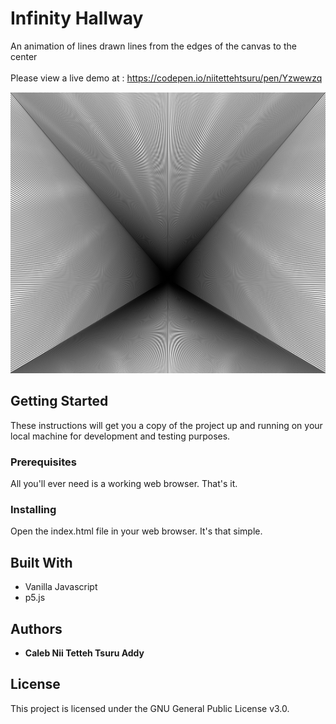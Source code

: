 # Infinity Hallway
An animation of lines drawn lines from the edges of the canvas to the center<br>  
Please view a live demo at : https://codepen.io/niitettehtsuru/pen/Yzwewzq<br>

<img width="1345px" height="450px"  src ="img/img.png">
 
## Getting Started

These instructions will get you a copy of the project up and running on your local machine for development and testing purposes. 

### Prerequisites

All you'll ever need is a working web browser. That's it.

### Installing
Open the index.html file in your web browser. It's that simple. 
 
## Built With

* Vanilla Javascript 
* p5.js   

## Authors 

* **Caleb Nii Tetteh Tsuru Addy** 
 
## License

This project is licensed under the GNU General Public License v3.0.
